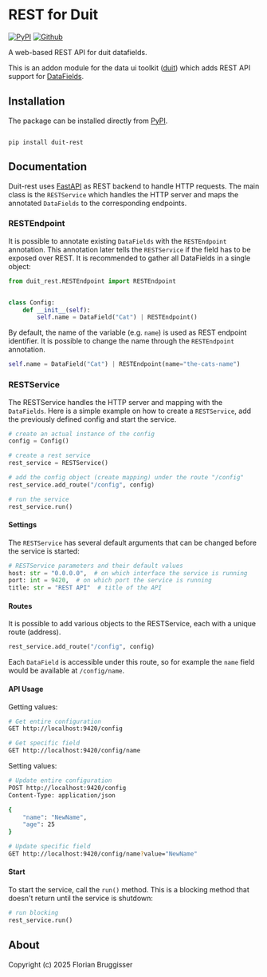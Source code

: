 # REST for Duit

[![PyPI](https://img.shields.io/pypi/v/duit-rest)](https://pypi.org/project/duit-rest/)
[![Github](https://img.shields.io/badge/duit-rest?logo=github&label=github&color=green)](https://github.com/cansik/duit-rest)

A web-based REST API for duit datafields.

This is an addon module for the data ui toolkit ([duit](https://github.com/cansik/duit)) which adds REST API support
for [DataFields](https://cansik.github.io/duit/duit.html#data-field).

## Installation

The package can be installed directly from [PyPI](https://pypi.org/project/duit-rest/).

```

pip install duit-rest

```

## Documentation

Duit-rest uses [FastAPI](https://fastapi.tiangolo.com/) as REST backend to handle HTTP requests. The main class is the
`RESTService` which handles the HTTP server and maps the annotated `DataFields` to the corresponding endpoints.

### RESTEndpoint

It is possible to annotate existing `DataFields` with the `RESTEndpoint` annotation. This annotation later tells the
`RESTService` if the field has to be exposed over REST. It is recommended to gather all DataFields in a single object:

```python
from duit_rest.RESTEndpoint import RESTEndpoint


class Config:
    def __init__(self):
        self.name = DataField("Cat") | RESTEndpoint()
```

By default, the name of the variable (e.g. `name`) is used as REST endpoint identifier. It is possible to change the
name through the `RESTEndpoint` annotation.

```python
self.name = DataField("Cat") | RESTEndpoint(name="the-cats-name")
```

### RESTService

The RESTService handles the HTTP server and mapping with the `DataFields`. Here is a simple example on how to create a
`RESTService`, add the previously defined config and start the service.

```python
# create an actual instance of the config
config = Config()

# create a rest service
rest_service = RESTService()

# add the config object (create mapping) under the route "/config"
rest_service.add_route("/config", config)

# run the service
rest_service.run()
```

#### Settings

The `RESTService` has several default arguments that can be changed before the service is started:

```python
# RESTService parameters and their default values
host: str = "0.0.0.0",  # on which interface the service is running
port: int = 9420,  # on which port the service is running
title: str = "REST API"  # title of the API
```

#### Routes

It is possible to add various objects to the RESTService, each with a unique route (address).

```python
rest_service.add_route("/config", config)
```

Each `DataField` is accessible under this route, so for example the `name` field would be available at `/config/name`.

#### API Usage

Getting values:

```bash
# Get entire configuration
GET http://localhost:9420/config

# Get specific field
GET http://localhost:9420/config/name
```

Setting values:

```bash
# Update entire configuration
POST http://localhost:9420/config
Content-Type: application/json

{
    "name": "NewName",
    "age": 25
}

# Update specific field
GET http://localhost:9420/config/name?value="NewName"
```

#### Start

To start the service, call the `run()` method. This is a blocking method that doesn't return until the service is
shutdown:

```python
# run blocking
rest_service.run()
```

## About

Copyright (c) 2025 Florian Bruggisser
